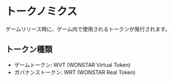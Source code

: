 # トークノミクス

ゲームリリース時に、ゲーム内で使用されるトークンが発行されます。

## トークン種類

- ゲームトークン: WVT (WONSTAR Virtual Token)
- ガバナンストークン: WRT (WONSTAR Real Token)
